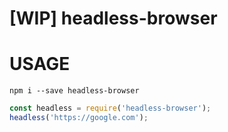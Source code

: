 # [WIP] headless-browser

# USAGE

`npm i --save headless-browser`

```javascript
const headless = require('headless-browser');
headless('https://google.com');
```
